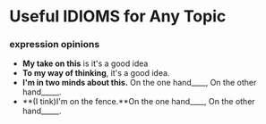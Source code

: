 # Useful IDIOMS for Any Topic

### expression opinions

* **My take on this** is it's a good idea
* **To my way of thinking**, it's a good idea.
* **I'm in two minds about this.** On the one hand\_\_\_\_, On the other hand\_\_\_\_\_.
* **(I tink)I'm on the fence.**On the one hand\_\_\_\_, On the other hand\_\_\_\_\_.
